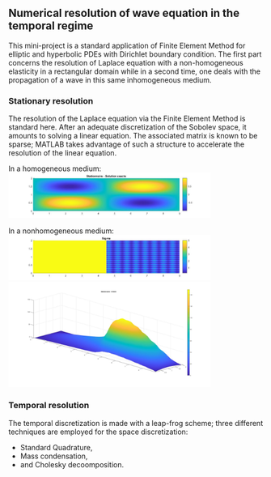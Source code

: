 ## Numerical resolution of wave equation in the temporal regime

This mini-project is a standard application of Finite Element Method for elliptic and hyperbolic PDEs with Dirichlet boundary condition. The first part concerns the resolution of Laplace equation with a non-homogeneous elasticity in 
a rectangular domain while in a second time, one deals with the propagation of a wave in this same inhomogeneous medium.

### Stationary resolution
The resolution of the Laplace equation via the Finite Element Method is standard here. After an adequate discretization of the Sobolev space, it amounts to solving a linear equation. The associated matrix is known to be sparse; MATLAB takes advantage of such a structure to accelerate the resolution of the linear equation. 

In a homogeneous medium:
<img src="img/Solexacte.jpg" alt="drawing" width="400"/>

In a nonhomogeneous medium:
<img src="img/sigma_2.jpg" alt="drawing" width="400"/>
<img src="img/Stat2.jpg" alt="drawing" width="400"/>


### Temporal resolution
The temporal discretization is made with a leap-frog scheme; three different techniques are employed for the space discretization: 
- Standard Quadrature,
- Mass condensation,
- and Cholesky decoomposition.
